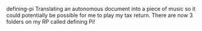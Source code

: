 defining-pi
Translating an autonomous document into a piece of music so it could potentially be possible for me to play my tax return.
There are now 3 folders on my RP called defining Pi!
